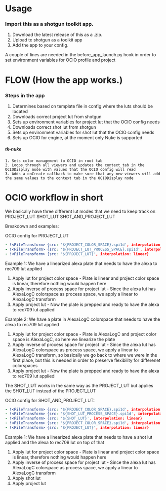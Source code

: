 # Usage

### Import this as a shotgun toolkit app.

1. Download the latest release of this as a .zip.
2. Upload to shotgun as a toolkit app
3. Add the app to your config.

A couple of lines are needed in the before_app_launch.py hook in order to set environment variables for OCIO profile and project


# FLOW (How the app works.)


### Steps in the app
1. Determines based on template file in config where the luts should be located
2. Downloads correct project lut from shotgun
3. Sets up environment variables for project lut that the OCIO config needs
4. Downloads correct shot lut from shotgun
5. Sets up environment variables for shot lut that the OCIO config needs
6. Sets up OCIO for engine, at the moment only Nuke is supported
#####    tk-nuke
    1. Sets color management to OCIO in root tab
    2. Loops through all viewers and updates the context tab in the OCIODisplay node with values that the OCIO config will read
    3. Adds a onCreate callback to make sure that any new viewers will add the same values to the context tab in the OCIODisplay node


# OCIO workflow in short

We basically have three different lut modes that we need to keep track on:
PROJECT_LUT
SHOT_LUT
SHOT_AND_PROJECT_LUT

Breakdown and examples:

OCIO config for PROJECT_LUT
```yaml
- !<FileTransform> {src: '${PROJECT_COLOR_SPACE}.spi1d', interpolation: linear}
- !<FileTransform> {src: '${PROJECT_LUT_PROCESS_SPACE}.spi1d', interpolation: linear, direction: inverse}
- !<FileTransform> {src: '${PROJECT_LUT}', interpolation: linear}
```

Example 1:
We have a linearized alexa plate that needs to have the alexa to rec709 lut applied
1. Apply lut for project color space - Plate is linear and project color space is linear, therefore nothing would happen here
2. Apply inverse of process space for project lut - Since the alexa lut has AlexaLogC colorspace as process space, we apply a linear to AlexaLogC transform
3. Apply project lut - Now the plate is prepped and ready to have the alexa to rec709 lut applied

Example 2:
We have a plate in AlexaLogC colorspace that needs to have the alexa to rec709 lut applied
1. Apply lut for project color space - Plate is AlexaLogC and project color space is AlexaLogC, so here we linearize the plate
2. Apply inverse of process space for project lut - Since the alexa lut has AlexaLogC colorspace as process space, we apply a linear to AlexaLogC transform, so basically we go back to where we were in the first place, but this is needed in order to preserve flexibility for differenet colorspaces 
3. Apply project lut - Now the plate is prepped and ready to have the alexa to rec709 lut applied

The SHOT_LUT works in the same way as the PROJECT_LUT but applies the SHOT_LUT instead of the PROJECT_LUT

OCIO config for SHOT_AND_PROJECT_LUT:
```yaml
- !<FileTransform> {src: '${PROJECT_COLOR_SPACE}.spi1d', interpolation: linear}
- !<FileTransform> {src: '${SHOT_LUT_PROCESS_SPACE}.spi1d', interpolation: linear, direction: inverse}
- !<FileTransform> {src: '${SHOT_LUT}', interpolation: linear} 
- !<FileTransform> {src: '${PROJECT_COLOR_SPACE}.spi1d', interpolation: linear}
- !<FileTransform> {src: '${PROJECT_LUT}', interpolation: linear} 
```

Example 1:
We have a linearized alexa plate that needs to have a shot lut applied and the alexa to rec709 lut on top of that
1. Apply lut for project color space - Plate is linear and project color space is linear, therefore nothing would happen here
2. Apply inverse of process space for project lut - Since the alexa lut has AlexaLogC colorspace as process space, we apply a linear to AlexaLogC transform
3. Apply shot lut
3. Apply project lut
